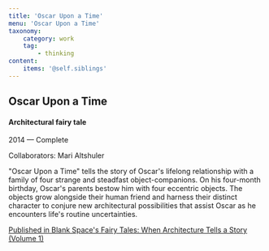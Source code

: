```yaml
---
title: 'Oscar Upon a Time'
menu: 'Oscar Upon a Time'
taxonomy:
    category: work
    tag:
        - thinking
content:
    items: '@self.siblings'
---
```


## Oscar Upon a Time
#### Architectural fairy tale

<span class="textcolor">2014 — Complete</span>

Collaborators: Mari Altshuler

"Oscar Upon a Time" tells the story of Oscar's lifelong relationship with a family of four strange and steadfast object-companions. On his four-month birthday, Oscar's parents bestow him with four eccentric objects. The objects grow alongside their human friend and harness their distinct character to conjure new architectural possibilities that assist Oscar as he encounters life's routine uncertainties.

[Published in Blank Space's Fairy Tales: When Architecture Tells a Story (Volume 1)](http://blankspaceproject.com/product/fairy-tales-vol-1/)


 
